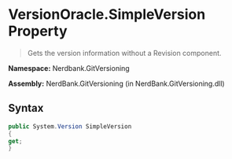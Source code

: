 # VersionOracle.SimpleVersion Property
> Gets the version information without a Revision component.

**Namespace:** Nerdbank.GitVersioning

**Assembly:** NerdBank.GitVersioning (in NerdBank.GitVersioning.dll)
## Syntax
~~~~csharp
public System.Version SimpleVersion
{
get;
}
~~~~
